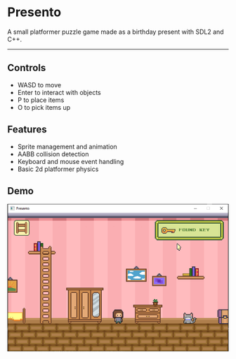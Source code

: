 # Presento

A small platformer puzzle game made as a birthday present with SDL2 and C++.

---

## Controls

- WASD to move
- Enter to interact with objects
- P to place items
- O to pick items up

## Features

- Sprite management and animation
- AABB collision detection
- Keyboard and mouse event handling
- Basic 2d platformer physics

## Demo

<img src="./demo.png" alt="demo"/>
